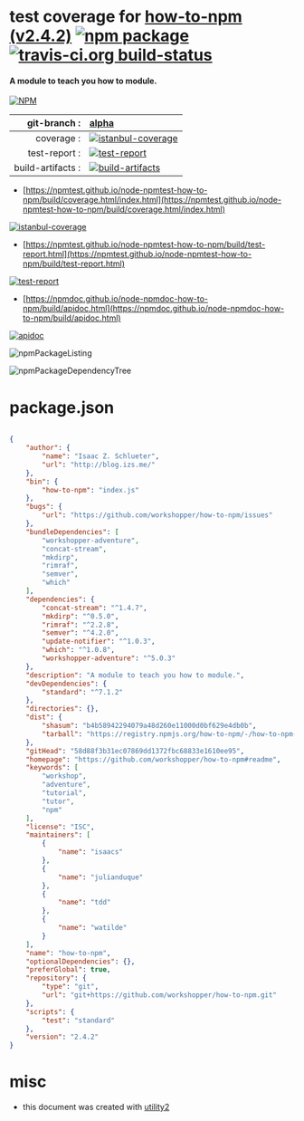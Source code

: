 # test coverage for  [how-to-npm (v2.4.2)](https://github.com/workshopper/how-to-npm#readme)  [![npm package](https://img.shields.io/npm/v/npmtest-how-to-npm.svg?style=flat-square)](https://www.npmjs.org/package/npmtest-how-to-npm) [![travis-ci.org build-status](https://api.travis-ci.org/npmtest/node-npmtest-how-to-npm.svg)](https://travis-ci.org/npmtest/node-npmtest-how-to-npm)
#### A module to teach you how to module.

[![NPM](https://nodei.co/npm/how-to-npm.png?downloads=true&downloadRank=true&stars=true)](https://www.npmjs.com/package/how-to-npm)

| git-branch : | [alpha](https://github.com/npmtest/node-npmtest-how-to-npm/tree/alpha)|
|--:|:--|
| coverage : | [![istanbul-coverage](https://npmtest.github.io/node-npmtest-how-to-npm/build/coverage.badge.svg)](https://npmtest.github.io/node-npmtest-how-to-npm/build/coverage.html/index.html)|
| test-report : | [![test-report](https://npmtest.github.io/node-npmtest-how-to-npm/build/test-report.badge.svg)](https://npmtest.github.io/node-npmtest-how-to-npm/build/test-report.html)|
| build-artifacts : | [![build-artifacts](https://npmtest.github.io/node-npmtest-how-to-npm/glyphicons_144_folder_open.png)](https://github.com/npmtest/node-npmtest-how-to-npm/tree/gh-pages/build)|

- [https://npmtest.github.io/node-npmtest-how-to-npm/build/coverage.html/index.html](https://npmtest.github.io/node-npmtest-how-to-npm/build/coverage.html/index.html)

[![istanbul-coverage](https://npmtest.github.io/node-npmtest-how-to-npm/build/screenCapture.buildCi.browser.%252Ftmp%252Fbuild%252Fcoverage.lib.html.png)](https://npmtest.github.io/node-npmtest-how-to-npm/build/coverage.html/index.html)

- [https://npmtest.github.io/node-npmtest-how-to-npm/build/test-report.html](https://npmtest.github.io/node-npmtest-how-to-npm/build/test-report.html)

[![test-report](https://npmtest.github.io/node-npmtest-how-to-npm/build/screenCapture.buildCi.browser.%252Ftmp%252Fbuild%252Ftest-report.html.png)](https://npmtest.github.io/node-npmtest-how-to-npm/build/test-report.html)

- [https://npmdoc.github.io/node-npmdoc-how-to-npm/build/apidoc.html](https://npmdoc.github.io/node-npmdoc-how-to-npm/build/apidoc.html)

[![apidoc](https://npmdoc.github.io/node-npmdoc-how-to-npm/build/screenCapture.buildCi.browser.%252Ftmp%252Fbuild%252Fapidoc.html.png)](https://npmdoc.github.io/node-npmdoc-how-to-npm/build/apidoc.html)

![npmPackageListing](https://npmtest.github.io/node-npmtest-how-to-npm/build/screenCapture.npmPackageListing.svg)

![npmPackageDependencyTree](https://npmtest.github.io/node-npmtest-how-to-npm/build/screenCapture.npmPackageDependencyTree.svg)



# package.json

```json

{
    "author": {
        "name": "Isaac Z. Schlueter",
        "url": "http://blog.izs.me/"
    },
    "bin": {
        "how-to-npm": "index.js"
    },
    "bugs": {
        "url": "https://github.com/workshopper/how-to-npm/issues"
    },
    "bundleDependencies": [
        "workshopper-adventure",
        "concat-stream",
        "mkdirp",
        "rimraf",
        "semver",
        "which"
    ],
    "dependencies": {
        "concat-stream": "^1.4.7",
        "mkdirp": "^0.5.0",
        "rimraf": "^2.2.8",
        "semver": "^4.2.0",
        "update-notifier": "^1.0.3",
        "which": "^1.0.8",
        "workshopper-adventure": "^5.0.3"
    },
    "description": "A module to teach you how to module.",
    "devDependencies": {
        "standard": "^7.1.2"
    },
    "directories": {},
    "dist": {
        "shasum": "b4b58942294079a48d260e11000d0bf629e4db0b",
        "tarball": "https://registry.npmjs.org/how-to-npm/-/how-to-npm-2.4.2.tgz"
    },
    "gitHead": "58d88f3b31ec07869dd1372fbc68833e1610ee95",
    "homepage": "https://github.com/workshopper/how-to-npm#readme",
    "keywords": [
        "workshop",
        "adventure",
        "tutorial",
        "tutor",
        "npm"
    ],
    "license": "ISC",
    "maintainers": [
        {
            "name": "isaacs"
        },
        {
            "name": "julianduque"
        },
        {
            "name": "tdd"
        },
        {
            "name": "watilde"
        }
    ],
    "name": "how-to-npm",
    "optionalDependencies": {},
    "preferGlobal": true,
    "repository": {
        "type": "git",
        "url": "git+https://github.com/workshopper/how-to-npm.git"
    },
    "scripts": {
        "test": "standard"
    },
    "version": "2.4.2"
}
```



# misc
- this document was created with [utility2](https://github.com/kaizhu256/node-utility2)
